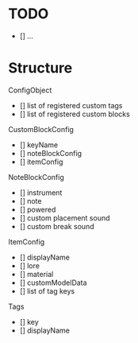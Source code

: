 # TODO
 
- [] ...

# Structure

ConfigObject
- [] list of registered custom tags
- [] list of registered custom blocks

CustomBlockConfig
- [] keyName
- [] noteBlockConfig
- [] itemConfig

NoteBlockConfig
- [] instrument
- [] note
- [] powered
- [] custom placement sound
- [] custom break sound

ItemConfig
- [] displayName
- [] lore
- [] material
- [] customModelData
- [] list of tag keys

Tags
- [] key
- [] displayName